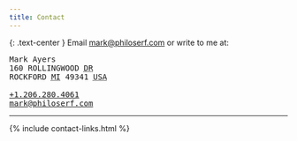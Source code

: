 ```yaml
---
title: Contact
---
```


{: .text-center }
Email <mark@philoserf.com> or write to me at:

  <div class="vcard" style="font-family:monospace;">
    <div class="name">Mark Ayers</div>
    <div class="addr">
      <div class="street-address">160 ROLLINGWOOD <abbr title="Drive">DR</abbr></div>
      <span class="locality">ROCKFORD</span>
      <abbr class="region" title="Michigan">MI</abbr>
      <span class="postal-code">49341</span>
      <abbr class="country" title="United States of America">USA</abbr>
    </div>
    <br>
    <a class="tel" href="tel:+1.206.280.4061">+1.206.280.4061</a>
    <br>
    <a class="email" href="mailto:mark@philoserf.com">mark@philoserf.com</a>
  </div>

---

{% include contact-links.html %}
